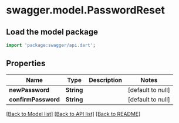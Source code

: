 # swagger.model.PasswordReset

## Load the model package
```dart
import 'package:swagger/api.dart';
```

## Properties
Name | Type | Description | Notes
------------ | ------------- | ------------- | -------------
**newPassword** | **String** |  | [default to null]
**confirmPassword** | **String** |  | [default to null]

[[Back to Model list]](../README.md#documentation-for-models) [[Back to API list]](../README.md#documentation-for-api-endpoints) [[Back to README]](../README.md)


